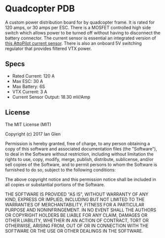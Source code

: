 # Quadcopter PDB

A custom power distribution board for by quadcopter frame. It is rated for 120 amps, or 30 amps per ESC. There is a MOSFET controlled high side switch which allows power to be turned off without having to disconnect the battery connector. The current sensor is essential an integrated version of [this AttoPilot current sensor](https://www.sparkfun.com/products/10644). There is also an onboard 5V switching regulator that provides filtered VTX power.


## Specs

* Rated Current: 120 A
* Max ESC: 30 A
* Max Battery: 6S
* VTX Current: 3 A
* Current Sensor Output: 18.30 mV/Amp


## License

The MIT License (MIT)

Copyright (c) 2017 Ian Glen

Permission is hereby granted, free of charge, to any person obtaining a copy of this software and associated documentation files (the "Software"), to deal in the Software without restriction, including without limitation the rights to use, copy, modify, merge, publish, distribute, sublicense, and/or sell copies of the Software, and to permit persons to whom the Software is furnished to do so, subject to the following conditions:

The above copyright notice and this permission notice shall be included in all copies or substantial portions of the Software.

THE SOFTWARE IS PROVIDED "AS IS", WITHOUT WARRANTY OF ANY KIND, EXPRESS OR IMPLIED, INCLUDING BUT NOT LIMITED TO THE WARRANTIES OF MERCHANTABILITY, FITNESS FOR A PARTICULAR PURPOSE AND NONINFRINGEMENT. IN NO EVENT SHALL THE AUTHORS OR COPYRIGHT HOLDERS BE LIABLE FOR ANY CLAIM, DAMAGES OR OTHER LIABILITY, WHETHER IN AN ACTION OF CONTRACT, TORT OR OTHERWISE, ARISING FROM, OUT OF OR IN CONNECTION WITH THE SOFTWARE OR THE USE OR OTHER DEALINGS IN THE SOFTWARE.
